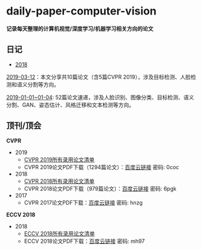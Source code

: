 # daily-paper-computer-vision
**记录每天整理的计算机视觉/深度学习/机器学习相关方向的论文**

## 日记

- [2018](2018-Paper.md)

[2019-03-12](2019/03/12.md)：本文分享共10篇论文（含5篇CVPR 2019），涉及目标检测、人脸检测和语义分割等方向。

[2019-01-01~01-04](2019/01/01-04.md): 52篇论文速递，涉及人脸识别、图像分类、目标检测、语义分割、GAN、姿态估计、风格迁移和文本检测等方向。

## 顶刊/顶会

**CVPR**

- 2019
  - [CVPR 2019所有录用论文清单](<http://openaccess.thecvf.com/CVPR2019.py>) 
  - CVPR 2019论文PDF下载（1294篇论文）：[百度云链接](链接：https://pan.baidu.com/s/14E3yTfYHnqaqGxpxw1Fgpg)   密码: 0coc
- 2018
  - [CVPR 2018所有录用论文清单](2018/cvpr2018-paper-list.csv) 
  - CVPR 2018论文PDF下载（979篇论文）：[百度云链接](https://pan.baidu.com/s/1lYEM_kkw1PWTkQzUvjG2pw)   密码: 6pgk 
- 2017
  - CVPR 2017论文PDF下载：[百度云链接](https://pan.baidu.com/s/1RP1wQBFxs8BT0KBLiukxBw)   密码: hnzg

**ECCV 2018**

- 2018
  - [ECCV 2018所有录用论文清单](http://openaccess.thecvf.com/ECCV2018.py) 
  - ECCV 2018论文PDF下载：[百度云链接](https://pan.baidu.com/s/1Mg0Kw9bepUK6_vqqVSOjNQ)   密码: mh97
